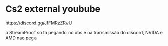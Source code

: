 # Cs2 external youbube
https://discord.gg/JfFMRzZRvU

o StreamProof so ta pegando no obs e na transmissão do discord, NVIDA e AMD nao pega
